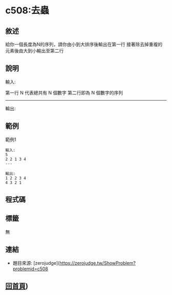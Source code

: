 # c508:去蟲

## 敘述

給你一個長度為N的序列，請你由小到大排序後輸出在第一行
接著除去掉重複的元素後由大到小輸出至第二行


## 說明

輸入:

第一行 N 代表總共有 N 個數字
第二行即為 N 個數字的序列

---

輸出:



## 範例
範例1

```
輸入:
5
2 2 1 3 4
---

輸出:
1 2 2 3 4
4 3 2 1
```
## 程式碼
## 標籤

無

## 連結
- 題目來源: [zerojudge](https://zerojudge.tw/ShowProblem?problemid=c508

## [回首頁](https://henryleecode23.github.io/solve_record/))